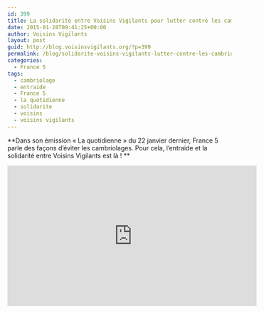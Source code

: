 ```yaml
---
id: 399
title: La solidarité entre Voisins Vigilants pour lutter contre les cambriolages
date: 2015-01-28T09:41:25+00:00
author: Voisins Vigilants
layout: post
guid: http://blog.voisinsvigilants.org/?p=399
permalink: /blog/solidarite-voisins-vigilants-lutter-contre-les-cambriolages/
categories:
  - France 5
tags:
  - cambriolage
  - entraide
  - France 5
  - la quotidienne
  - solidarite
  - voisins
  - voisins vigilants
---
```

**Dans son émission &laquo;&nbsp;La quotidienne&nbsp;&raquo; du 22 janvier dernier, France 5 parle des façons d&rsquo;éviter les cambriolages. Pour cela, l&rsquo;entraide et la solidarité entre Voisins Vigilants est là ! **

<iframe width="560" height="315" src="https://www.youtube.com/embed/qFu6rO3OndI" frameborder="0" allow="accelerometer; autoplay; encrypted-media; gyroscope; picture-in-picture" allowfullscreen></iframe>
